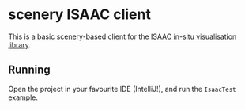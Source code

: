 # scenery ISAAC client

This is a basic [scenery-based](https://github.com/scenerygraphics/scenery) client for the [ISAAC in-situ visualisation library](https://computationalradiationphysics.github.io/isaac/index.html).

## Running

Open the project in your favourite IDE (IntelliJ!), and run the `IsaacTest` example.